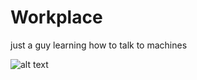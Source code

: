 # Workplace
just a guy learning how to talk to machines

![alt text](https://tinykiska.weebly.com/uploads/5/7/3/3/57338401/published/985813949.gif?1548966394)
